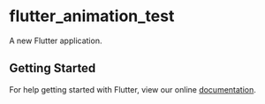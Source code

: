 # flutter_animation_test

A new Flutter application.

## Getting Started

For help getting started with Flutter, view our online
[documentation](https://flutter.io/).
